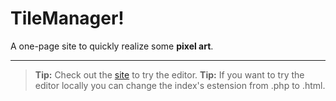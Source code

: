 TileManager!
===================
A one-page site to quickly realize some **pixel art**.

----------
> **Tip:** Check out the [site](https://tilemanager.herokuapp.com/) to try the editor.
> **Tip:** If you want to try the editor locally you can change the index's estension from .php to .html.
